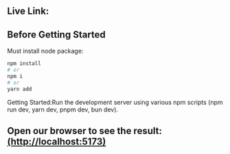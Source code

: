 

## Live Link:  
## Before Getting Started 
Must install node package: 
```bash
npm install
# or
npm i
# or
yarn add

```
Getting Started:Run the development server using various npm scripts (npm run dev, yarn dev, pnpm dev, bun dev).
## Open our browser to see the result: [(http://localhost:5173)](http://localhost:5173)





